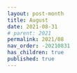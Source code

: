 ```yaml
---
layout: post-month
title: August
date: 2021-08-31
# parent: 2021
permalink: 2021/08
nav_order: -20210831
has_children: true
published: true
---
```

